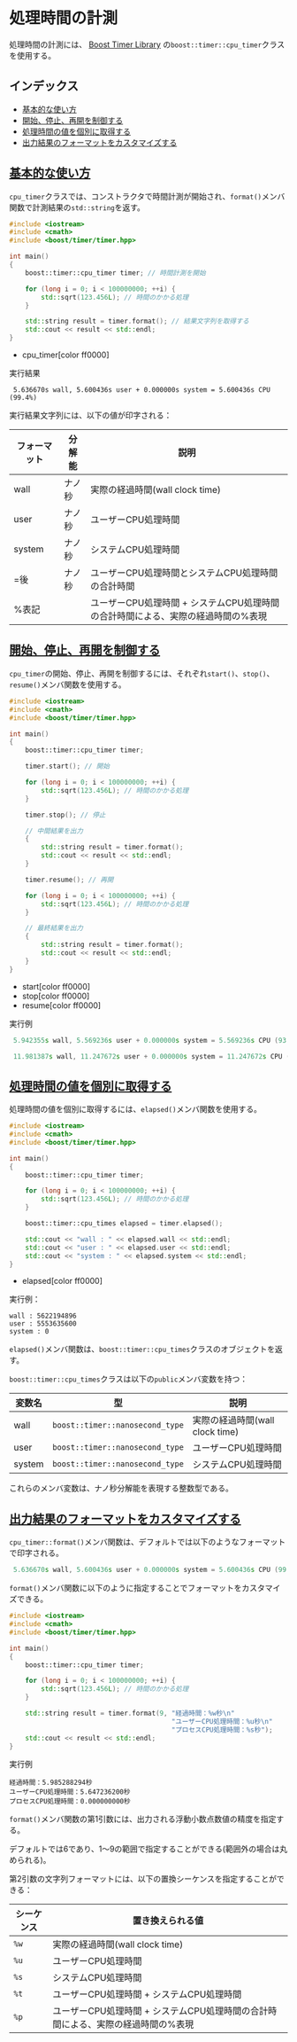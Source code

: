 # 処理時間の計測
処理時間の計測には、 [Boost Timer Library](http://www.boost.org/doc/libs/release/libs/timer/doc/index.html) の`boost::timer::cpu_timer`クラスを使用する。


## インデックス
- [基本的な使い方](#basic-usage)
- [開始、停止、再開を制御する](#start-stop-resume)
- [処理時間の値を個別に取得する](#elapsed-values)
- [出力結果のフォーマットをカスタマイズする](#customize-format)


## <a id="basic-usage" href="#basic-usage">基本的な使い方</a>
`cpu_timer`クラスでは、コンストラクタで時間計測が開始され、`format()`メンバ関数で計測結果の`std::string`を返す。

```cpp example
#include <iostream>
#include <cmath>
#include <boost/timer/timer.hpp>

int main()
{
    boost::timer::cpu_timer timer; // 時間計測を開始

    for (long i = 0; i < 100000000; ++i) {
        std::sqrt(123.456L); // 時間のかかる処理
    }

    std::string result = timer.format(); // 結果文字列を取得する
    std::cout << result << std::endl;
}
```
* cpu_timer[color ff0000]

実行結果
```
 5.636670s wall, 5.600436s user + 0.000000s system = 5.600436s CPU (99.4%)
```

実行結果文字列には、以下の値が印字される：

| フォーマット | 分解能 | 説明 |
|--------------|--------|---------------------------------|
| wall         | ナノ秒 | 実際の経過時間(wall clock time) |
| user         | ナノ秒 | ユーザーCPU処理時間 |
| system       | ナノ秒 | システムCPU処理時間 |
| =後          | ナノ秒 | ユーザーCPU処理時間とシステムCPU処理時間の合計時間 |
| %表記        |        | ユーザーCPU処理時間 + システムCPU処理時間の合計時間による、実際の経過時間の%表現 |


## <a id="start-stop-resume" href="#start-stop-resume">開始、停止、再開を制御する</a>
`cpu_timer`の開始、停止、再開を制御するには、それぞれ`start()`、`stop()`、`resume()`メンバ関数を使用する。

```cpp example
#include <iostream>
#include <cmath>
#include <boost/timer/timer.hpp>

int main()
{
    boost::timer::cpu_timer timer;

    timer.start(); // 開始

    for (long i = 0; i < 100000000; ++i) {
        std::sqrt(123.456L); // 時間のかかる処理
    }

    timer.stop(); // 停止

    // 中間結果を出力
    {
        std::string result = timer.format();
        std::cout << result << std::endl;
    }

    timer.resume(); // 再開

    for (long i = 0; i < 100000000; ++i) {
        std::sqrt(123.456L); // 時間のかかる処理
    }

    // 最終結果を出力
    {
        std::string result = timer.format();
        std::cout << result << std::endl;
    }
}
```
* start[color ff0000]
* stop[color ff0000]
* resume[color ff0000]

実行例
```cpp
 5.942355s wall, 5.569236s user + 0.000000s system = 5.569236s CPU (93.7%)

 11.981387s wall, 11.247672s user + 0.000000s system = 11.247672s CPU (93.9%)
```


## <a id="elapsed-values" href="#elapsed-values">処理時間の値を個別に取得する</a>
処理時間の値を個別に取得するには、`elapsed()`メンバ関数を使用する。

```cpp example
#include <iostream>
#include <cmath>
#include <boost/timer/timer.hpp>

int main()
{
    boost::timer::cpu_timer timer;

    for (long i = 0; i < 100000000; ++i) {
        std::sqrt(123.456L); // 時間のかかる処理
    }

    boost::timer::cpu_times elapsed = timer.elapsed();

    std::cout << "wall : " << elapsed.wall << std::endl;
    std::cout << "user : " << elapsed.user << std::endl;
    std::cout << "system : " << elapsed.system << std::endl;
}
```
* elapsed[color ff0000]

実行例：
```
wall : 5622194896
user : 5553635600
system : 0
```

`elapsed()`メンバ関数は、`boost::timer::cpu_times`クラスのオブジェクトを返す。

`boost::timer::cpu_times`クラスは以下の`public`メンバ変数を持つ：

| 変数名 | 型 | 説明 |
|--------|------------------------------|-------------------------|
| wall   | `boost::timer::nanosecond_type` | 実際の経過時間(wall clock time) |
| user   | `boost::timer::nanosecond_type` | ユーザーCPU処理時間 |
| system | `boost::timer::nanosecond_type` | システムCPU処理時間 |

これらのメンバ変数は、ナノ秒分解能を表現する整数型である。


## <a id="customize-format" href="#customize-format">出力結果のフォーマットをカスタマイズする</a>
`cpu_timer::format()`メンバ関数は、デフォルトでは以下のようなフォーマットで印字される。

```cpp
 5.636670s wall, 5.600436s user + 0.000000s system = 5.600436s CPU (99.4%)
```

`format()`メンバ関数に以下のように指定することでフォーマットをカスタマイズできる。

```cpp example
#include <iostream>
#include <cmath>
#include <boost/timer/timer.hpp>

int main()
{
    boost::timer::cpu_timer timer;

    for (long i = 0; i < 100000000; ++i) {
        std::sqrt(123.456L); // 時間のかかる処理
    }

    std::string result = timer.format(9, "経過時間：%w秒\n"
                                         "ユーザーCPU処理時間：%u秒\n"
                                         "プロセスCPU処理時間：%s秒");
    std::cout << result << std::endl;
}
```

実行例
```
経過時間：5.985288294秒
ユーザーCPU処理時間：5.647236200秒
プロセスCPU処理時間：0.000000000秒
```

`format()`メンバ関数の第1引数には、出力される浮動小数点数値の精度を指定する。

デフォルトでは6であり、1～9の範囲で指定することができる(範囲外の場合は丸められる)。

第2引数の文字列フォーマットには、以下の置換シーケンスを指定することができる：

| シーケンス | 置き換えられる値 |
|------|----------------------------------------------|
| `%w` | 実際の経過時間(wall clock time) |
| `%u` | ユーザーCPU処理時間 |
| `%s` | システムCPU処理時間 |
| `%t` | ユーザーCPU処理時間 + システムCPU処理時間 |
| `%p` | ユーザーCPU処理時間 + システムCPU処理時間の合計時間による、実際の経過時間の%表現 |


